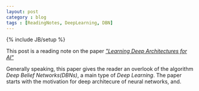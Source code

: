 ---layout: postcategory : blogtags : [ReadingNotes, DeepLearning, DBN]---{% include JB/setup %}This post is a reading note on the paper <a href="http://www.iro.umontreal.ca/~lisa/pointeurs/TR1312.pdf" target="_blank">*"Learning Deep Architectures for AI"*</a>Generally speaking, this paper gives the reader an overlook of the algorithm *Deep Belief Networks(DBNs)*, a main type of *Deep Learning*. The paper starts with the motivation for deep architecure of neural networks, and.
